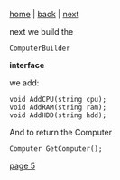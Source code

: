 [home](./page01.md) | [back](./page03.md) | [next](./page03.md)

next we build the

```
ComputerBuilder
```
**interface**

we add:

```
void AddCPU(string cpu);
void AddRAM(string ram);
void AddHDD(string hdd);
```

And to return the Computer
```
Computer GetComputer();
```


[page 5](./page05.md)
